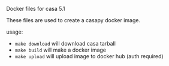Docker files for casa 5.1

These files are used to create a casapy docker image.

usage:

 * `make download` will download casa tarball
 * `make build` will make a docker image
 * `make upload` will upload image to docker hub (auth required)

